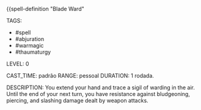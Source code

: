 {{spell-definition "Blade Ward"

TAGS:
- #spell
- #abjuration
- #warmagic
- #thaumaturgy

LEVEL: 0

CAST_TIME: padrão
RANGE: pessoal
DURATION: 1 rodada.

DESCRIPTION:
You extend your hand and trace a sigil of warding in the air. Until the end of your next turn, you have resistance against bludgeoning, piercing, and slashing damage dealt by weapon attacks.
